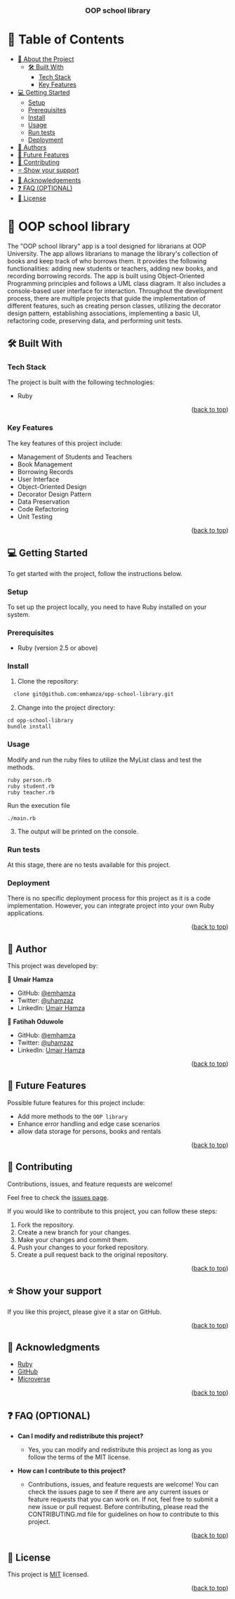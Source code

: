 <a name="readme-top"></a>

<div align="center">
  <h3><b>OOP school library</b></h3>
</div>

# 📗 Table of Contents

- [📖 About the Project](#about-project)
  - [🛠 Built With](#built-with)
    - [Tech Stack](#tech-stack)
    - [Key Features](#key-features)
- [💻 Getting Started](#getting-started)
  - [Setup](#setup)
  - [Prerequisites](#prerequisites)
  - [Install](#install)
  - [Usage](#usage)
  - [Run tests](#run-tests)
  - [Deployment](#triangular_flag_on_post-deployment)
- [👥 Authors](#authors)
- [🔭 Future Features](#future-features)
- [🤝 Contributing](#contributing)
- [⭐️ Show your support](#support)
- [🙏 Acknowledgements](#acknowledgements)
- [❓ FAQ (OPTIONAL)](#faq)
- [📝 License](#license)

# 📖 OOP school library <a name="about-project"></a>

The "OOP school library" app is a tool designed for librarians at OOP University. The app allows librarians to manage the library's collection of books and keep track of who borrows them. It provides the following functionalities: adding new students or teachers, adding new books, and recording borrowing records. The app is built using Object-Oriented Programming principles and follows a UML class diagram. It also includes a console-based user interface for interaction. Throughout the development process, there are multiple projects that guide the implementation of different features, such as creating person classes, utilizing the decorator design pattern, establishing associations, implementing a basic UI, refactoring code, preserving data, and performing unit tests.

## 🛠 Built With <a name="built-with"></a>

### Tech Stack <a name="tech-stack"></a>

The project is built with the following technologies:

- Ruby

<p align="right">(<a href="#readme-top">back to top</a>)</p>

### Key Features <a name="key-features"></a>

The key features of this project include:

- Management of Students and Teachers
- Book Management
- Borrowing Records
- User Interface
- Object-Oriented Design
- Decorator Design Pattern
- Data Preservation
- Code Refactoring
- Unit Testing

<p align="right">(<a href="#readme-top">back to top</a>)</p>

## 💻 Getting Started <a name="getting-started"></a>

To get started with the project, follow the instructions below.

### Setup

To set up the project locally, you need to have Ruby installed on your system.

### Prerequisites

- Ruby (version 2.5 or above)

### Install

1. Clone the repository:

```sh
  clone git@github.com:emhamza/opp-school-library.git
```

2. Change into the project directory:

```
cd opp-school-library
bundle install
```

### Usage

Modify and run the ruby files to utilize the MyList class and test the methods.

```
ruby person.rb
ruby student.rb
ruby teacher.rb
```

Run the execution file

```
./main.rb
```

3. The output will be printed on the console.

### Run tests

At this stage, there are no tests available for this project.

### Deployment

There is no specific deployment process for this project as it is a code implementation. However, you can integrate project into your own Ruby applications.

<p align="right">(<a href="#readme-top">back to top</a>)</p>

## 👥 Author <a name="authors"></a>

This project was developed by:

👤 **Umair Hamza**

- GitHub: [@emhamza](https://github.com/emhamza)
- Twitter: [@uhamzaz](https://twitter.com/uhamzaz)
- LinkedIn: [Umair Hamza](https://www.linkedin.com/in/umair-hamza-a8262b261/)

👤 **Fatihah Oduwole**

- GitHub: [@emhamza](https://github.com/jeddaa)
- Twitter: [@uhamzaz](https://twitter.com/_jeddaah)
- LinkedIn: [Umair Hamza](https://www.linkedin.com/in/fatihahoduwole/)

<p align="right">(<a href="#readme-top">back to top</a>)</p>

## 🔭 Future Features <a name="future-features"></a>

Possible future features for this project include:

- Add more methods to the `OOP library`
- Enhance error handling and edge case scenarios
- allow data storage for persons, books and rentals

<p align="right">(<a href="#readme-top">back to top</a>)</p>

## 🤝 Contributing <a name="contributing"></a>

Contributions, issues, and feature requests are welcome!

Feel free to check the [issues page](https://github.com/emhamza/opp-school-library/issues).

If you would like to contribute to this project, you can follow these steps:

1. Fork the repository.
2. Create a new branch for your changes.
3. Make your changes and commit them.
4. Push your changes to your forked repository.
5. Create a pull request back to the original repository.

<p align="right">(<a href="#readme-top">back to top</a>)</p>

## ⭐️ Show your support <a name="support"></a>

If you like this project, please give it a star on GitHub.

<p align="right">(<a href="#readme-top">back to top</a>)</p>

## 🙏 Acknowledgments <a name="acknowledgements"></a>

- [Ruby](https://www.ruby-lang.org/en/)
- [GitHub](https://github.com/)
- [Microverse](https://www.microverse.org/)

<p align="right">(<a href="#readme-top">back to top</a>)</p>

## ❓ FAQ (OPTIONAL) <a name="faq"></a>

- **Can I modify and redistribute this project?**

  - Yes, you can modify and redistribute this project as long as you follow the terms of the MIT license.

- **How can I contribute to this project?**

  - Contributions, issues, and feature requests are welcome! You can check the issues page to see if there are any current issues or feature requests that you can work on. If not, feel free to submit a new issue or pull request. Before contributing, please read the CONTRIBUTING.md file for guidelines on how to contribute to this project.

<p align="right">(<a href="#readme-top">back to top</a>)</p>

## 📝 License <a name="license"></a>

This project is [MIT](./LICENSE) licensed.

<p align="right">(<a href="#readme-top">back to top</a>)</p>
